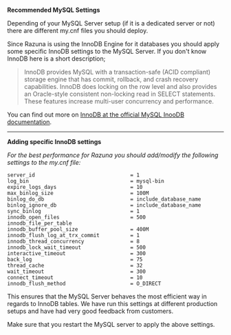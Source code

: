 **Recommended MySQL Settings**

Depending of your MySQL Server setup (if it is a dedicated server or not) there are different my.cnf files you should deploy.

Since Razuna is using the InnoDB Engine for it databases you should apply some specific InnoDB settings to the MySQL Server. If you don't know InnoDB here is a short description;

> InnoDB provides MySQL with a transaction-safe (ACID compliant) storage engine that has commit, rollback, and crash recovery capabilities. InnoDB does locking on the row level and also provides an Oracle-style consistent non-locking read in SELECT statements. These features increase multi-user concurrency and performance.

You can find out more on [InnoDB at the official MySQL InooDB documentation](http://dev.mysql.com/doc/refman/5.0/en/innodb-overview.html).

___

**Adding specific InnoDB settings**

*For the best performance for Razuna you should add/modify the following settings to the my.cnf file:*

```
server_id                               = 1
log_bin                                 = mysql-bin
expire_logs_days                        = 10
max_binlog_size                         = 100M
binlog_do_db                            = include_database_name
binlog_ignore_db                        = include_database_name
sync_binlog                             = 1
innodb_open_files                       = 500
innodb_file_per_table
innodb_buffer_pool_size                 = 400M
innodb_flush_log_at_trx_commit          = 1
innodb_thread_concurrency               = 8
innodb_lock_wait_timeout                = 500
interactive_timeout                     = 300
back_log                                = 75
thread_cache                            = 32
wait_timeout                            = 300
connect_timeout                         = 10
innodb_flush_method                     = O_DIRECT
```

This ensures that the MySQL Server behaves the most efficient way in regards to InnoDB tables. We have run this settings at different production setups and have had very good feedback from customers.

Make sure that you restart the MySQL server to apply the above settings.





